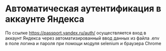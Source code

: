 # Автоматическая аутентификация в аккаунте Яндекса
По ссылке https://passport.yandex.ru/auth/ осуществляется вход в аккаунт Яндекса через автоматизированный ввод данных из файла .env в поле логина и пароля при помощи модуля selenium и браузера Chrome

